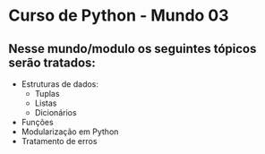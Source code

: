 # Curso de Python - Mundo 03

## Nesse mundo/modulo os seguintes tópicos serão tratados:
- Estruturas de dados:
  - Tuplas
  - Listas
  - Dicionários
- Funções
- Modularização em Python
- Tratamento de erros